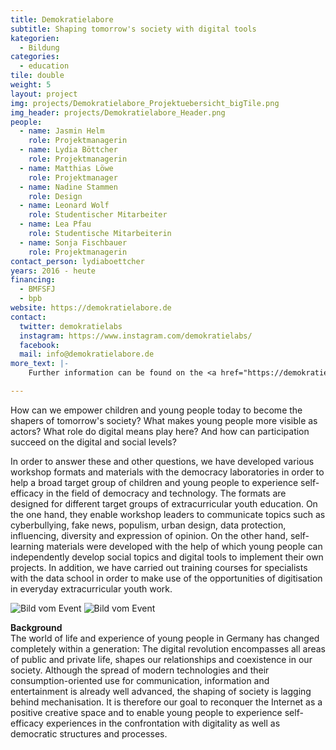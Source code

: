 ```yaml
---
title: Demokratielabore
subtitle: Shaping tomorrow's society with digital tools
kategorien:
  - Bildung
categories:
  - education
tile: double
weight: 5
layout: project
img: projects/Demokratielabore_Projektuebersicht_bigTile.png
img_header: projects/Demokratielabore_Header.png
people:
  - name: Jasmin Helm
    role: Projektmanagerin
  - name: Lydia Böttcher
    role: Projektmanagerin
  - name: Matthias Löwe
    role: Projektmanager
  - name: Nadine Stammen
    role: Design
  - name: Leonard Wolf
    role: Studentischer Mitarbeiter
  - name: Lea Pfau
    role: Studentische Mitarbeiterin
  - name: Sonja Fischbauer
    role: Projektmanagerin
contact_person: lydiaboettcher
years: 2016 - heute
financing:
  - BMFSFJ
  - bpb
website: https://demokratielabore.de
contact:
  twitter: demokratielabs
  instagram: https://www.instagram.com/demokratielabs/
  facebook:
  mail: info@demokratielabore.de
more_text: |-
    Further information can be found on the <a href="https://demokratielabore.de">website</a> of the democracy laboratories.

---
```

How can we empower children and young people today to become the shapers of tomorrow's society? What makes young people more visible as actors? What role do digital means play here? And how can participation succeed on the digital and social levels?

In order to answer these and other questions, we have developed various workshop formats and materials with the democracy laboratories in order to help a broad target group of children and young people to experience self-efficacy in the field of democracy and technology. The formats are designed for different target groups of extracurricular youth education. On the one hand, they enable workshop leaders to communicate topics such as cyberbullying, fake news, populism, urban design, data protection, influencing, diversity and expression of opinion. On the other hand, self-learning materials were developed with the help of which young people can independently develop social topics and digital tools to implement their own projects. In addition, we have carried out training courses for specialists with the data school in order to make use of the opportunities of digitisation in everyday extracurricular youth work.


<div class="two-img">
<img alt="Bild vom Event" src="/files/projects/demokratielabore_img_1.jpg">
<img alt="Bild vom Event" src="/files/projects/demokratielabore_img_2.jpg">
</div>

**Background** <br>
The world of life and experience of young people in Germany has changed completely within a generation: The digital revolution encompasses all areas of public and private life, shapes our relationships and coexistence in our society. Although the spread of modern technologies and their consumption-oriented use for communication, information and entertainment is already well advanced, the shaping of society is lagging behind mechanisation. It is therefore our goal to reconquer the Internet as a positive creative space and to enable young people to experience self-efficacy experiences in the confrontation with digitality as well as democratic structures and processes. 

